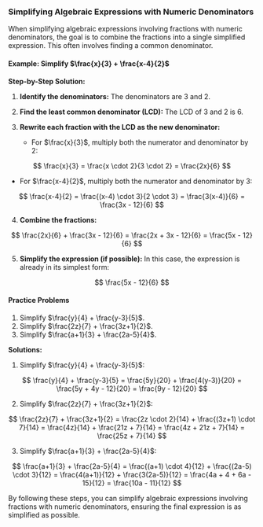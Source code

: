 ### Simplifying Algebraic Expressions with Numeric Denominators

When simplifying algebraic expressions involving fractions with numeric denominators, the goal is to combine the fractions into a single simplified expression. This often involves finding a common denominator.

#### Example: Simplify $\frac{x}{3} + \frac{x-4}{2}$

**Step-by-Step Solution:**

1. **Identify the denominators:** The denominators are 3 and 2.

2. **Find the least common denominator (LCD):** The LCD of 3 and 2 is 6.

3. **Rewrite each fraction with the LCD as the new denominator:**

   - For $\frac{x}{3}$, multiply both the numerator and denominator by 2:
     
$$
     \frac{x}{3} = \frac{x \cdot 2}{3 \cdot 2} = \frac{2x}{6}
     $$


   - For $\frac{x-4}{2}$, multiply both the numerator and denominator by 3:
     
$$
     \frac{x-4}{2} = \frac{(x-4) \cdot 3}{2 \cdot 3} = \frac{3(x-4)}{6} = \frac{3x - 12}{6}
     $$


4. **Combine the fractions:**
   
$$
   \frac{2x}{6} + \frac{3x - 12}{6} = \frac{2x + 3x - 12}{6} = \frac{5x - 12}{6}
   $$


5. **Simplify the expression (if possible):** In this case, the expression is already in its simplest form:
   
$$
   \frac{5x - 12}{6}
   $$


#### Practice Problems

1. Simplify $\frac{y}{4} + \frac{y-3}{5}$.
2. Simplify $\frac{2z}{7} + \frac{3z+1}{2}$.
3. Simplify $\frac{a+1}{3} + \frac{2a-5}{4}$.

**Solutions:**

1. Simplify $\frac{y}{4} + \frac{y-3}{5}$:
   
$$
   \frac{y}{4} + \frac{y-3}{5} = \frac{5y}{20} + \frac{4(y-3)}{20} = \frac{5y + 4y - 12}{20} = \frac{9y - 12}{20}
   $$


2. Simplify $\frac{2z}{7} + \frac{3z+1}{2}$:
   
$$
   \frac{2z}{7} + \frac{3z+1}{2} = \frac{2z \cdot 2}{14} + \frac{(3z+1) \cdot 7}{14} = \frac{4z}{14} + \frac{21z + 7}{14} = \frac{4z + 21z + 7}{14} = \frac{25z + 7}{14}
   $$


3. Simplify $\frac{a+1}{3} + \frac{2a-5}{4}$:
   
$$
   \frac{a+1}{3} + \frac{2a-5}{4} = \frac{(a+1) \cdot 4}{12} + \frac{(2a-5) \cdot 3}{12} = \frac{4(a+1)}{12} + \frac{3(2a-5)}{12} = \frac{4a + 4 + 6a - 15}{12} = \frac{10a - 11}{12}
   $$


By following these steps, you can simplify algebraic expressions involving fractions with numeric denominators, ensuring the final expression is as simplified as possible.